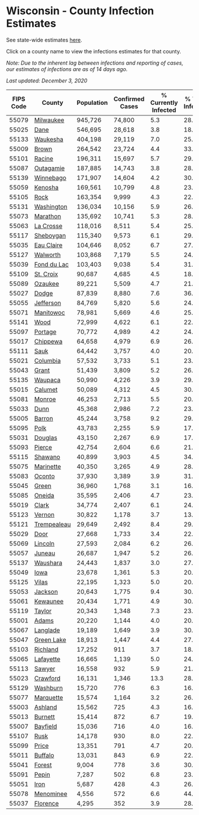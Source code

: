 # Wisconsin - County Infection Estimates

See state-wide estimates [here](/infections/us-wi).

Click on a county name to view the infections estimates for that county.

*Note: Due to the inherent lag between infections and reporting of cases, our estimates of infections are as of 14 days ago.*

*Last updated: December 3, 2020*

|   FIPS Code |                     County |   Population |   Confirmed Cases |   % Currently Infected |   % Total Infected |
|-------------|----------------------------|--------------|-------------------|------------------------|--------------------|
|       55079 |     [Milwaukee](milwaukee) |      945,726 |            74,800 |                    5.3 |               28.9 |
|       55025 |               [Dane](dane) |      546,695 |            28,618 |                    3.8 |               18.7 |
|       55133 |       [Waukesha](waukesha) |      404,198 |            29,119 |                    7.0 |               25.4 |
|       55009 |             [Brown](brown) |      264,542 |            23,724 |                    4.4 |               33.1 |
|       55101 |           [Racine](racine) |      196,311 |            15,697 |                    5.7 |               29.3 |
|       55087 |     [Outagamie](outagamie) |      187,885 |            14,743 |                    3.8 |               28.0 |
|       55139 |     [Winnebago](winnebago) |      171,907 |            14,604 |                    4.2 |               30.3 |
|       55059 |         [Kenosha](kenosha) |      169,561 |            10,799 |                    4.8 |               23.0 |
|       55105 |               [Rock](rock) |      163,354 |             9,999 |                    4.3 |               22.1 |
|       55131 |   [Washington](washington) |      136,034 |            10,156 |                    5.9 |               26.2 |
|       55073 |       [Marathon](marathon) |      135,692 |            10,741 |                    5.3 |               28.1 |
|       55063 |     [La Crosse](la-crosse) |      118,016 |             8,511 |                    5.4 |               25.3 |
|       55117 |     [Sheboygan](sheboygan) |      115,340 |             9,573 |                    6.1 |               29.7 |
|       55035 |   [Eau Claire](eau-claire) |      104,646 |             8,052 |                    6.7 |               27.3 |
|       55127 |       [Walworth](walworth) |      103,868 |             7,179 |                    5.5 |               24.4 |
|       55039 | [Fond du Lac](fond-du-lac) |      103,403 |             9,038 |                    5.4 |               31.1 |
|       55109 |     [St. Croix](st.-croix) |       90,687 |             4,685 |                    4.5 |               18.1 |
|       55089 |         [Ozaukee](ozaukee) |       89,221 |             5,509 |                    4.7 |               21.9 |
|       55027 |             [Dodge](dodge) |       87,839 |             8,880 |                    7.6 |               36.2 |
|       55055 |     [Jefferson](jefferson) |       84,769 |             5,820 |                    5.6 |               24.3 |
|       55071 |     [Manitowoc](manitowoc) |       78,981 |             5,669 |                    4.6 |               25.4 |
|       55141 |               [Wood](wood) |       72,999 |             4,622 |                    6.1 |               22.0 |
|       55097 |         [Portage](portage) |       70,772 |             4,989 |                    4.2 |               24.9 |
|       55017 |       [Chippewa](chippewa) |       64,658 |             4,979 |                    6.9 |               26.5 |
|       55111 |               [Sauk](sauk) |       64,442 |             3,757 |                    4.0 |               20.7 |
|       55021 |       [Columbia](columbia) |       57,532 |             3,733 |                    5.1 |               23.1 |
|       55043 |             [Grant](grant) |       51,439 |             3,809 |                    5.2 |               26.2 |
|       55135 |         [Waupaca](waupaca) |       50,990 |             4,226 |                    3.9 |               29.5 |
|       55015 |         [Calumet](calumet) |       50,089 |             4,312 |                    4.5 |               30.8 |
|       55081 |           [Monroe](monroe) |       46,253 |             2,713 |                    5.5 |               20.3 |
|       55033 |               [Dunn](dunn) |       45,368 |             2,986 |                    7.2 |               23.2 |
|       55005 |           [Barron](barron) |       45,244 |             3,758 |                    9.2 |               29.2 |
|       55095 |               [Polk](polk) |       43,783 |             2,255 |                    5.9 |               17.8 |
|       55031 |         [Douglas](douglas) |       43,150 |             2,267 |                    6.9 |               17.8 |
|       55093 |           [Pierce](pierce) |       42,754 |             2,604 |                    6.6 |               21.3 |
|       55115 |         [Shawano](shawano) |       40,899 |             3,903 |                    4.5 |               34.1 |
|       55075 |     [Marinette](marinette) |       40,350 |             3,265 |                    4.9 |               28.6 |
|       55083 |           [Oconto](oconto) |       37,930 |             3,389 |                    3.9 |               31.8 |
|       55045 |             [Green](green) |       36,960 |             1,768 |                    3.1 |               16.8 |
|       55085 |           [Oneida](oneida) |       35,595 |             2,406 |                    4.7 |               23.8 |
|       55019 |             [Clark](clark) |       34,774 |             2,407 |                    6.1 |               24.4 |
|       55123 |           [Vernon](vernon) |       30,822 |             1,178 |                    3.7 |               13.3 |
|       55121 | [Trempealeau](trempealeau) |       29,649 |             2,492 |                    8.4 |               29.3 |
|       55029 |               [Door](door) |       27,668 |             1,733 |                    3.4 |               22.6 |
|       55069 |         [Lincoln](lincoln) |       27,593 |             2,084 |                    6.2 |               26.7 |
|       55057 |           [Juneau](juneau) |       26,687 |             1,947 |                    5.2 |               26.1 |
|       55137 |       [Waushara](waushara) |       24,443 |             1,837 |                    3.0 |               27.0 |
|       55049 |               [Iowa](iowa) |       23,678 |             1,361 |                    5.3 |               20.4 |
|       55125 |             [Vilas](vilas) |       22,195 |             1,323 |                    5.0 |               20.9 |
|       55053 |         [Jackson](jackson) |       20,643 |             1,775 |                    9.4 |               30.4 |
|       55061 |       [Kewaunee](kewaunee) |       20,434 |             1,771 |                    4.9 |               30.9 |
|       55119 |           [Taylor](taylor) |       20,343 |             1,348 |                    7.3 |               23.0 |
|       55001 |             [Adams](adams) |       20,220 |             1,144 |                    4.0 |               20.0 |
|       55067 |       [Langlade](langlade) |       19,189 |             1,649 |                    3.9 |               30.6 |
|       55047 |   [Green Lake](green-lake) |       18,913 |             1,447 |                    4.4 |               27.5 |
|       55103 |       [Richland](richland) |       17,252 |               911 |                    3.7 |               18.9 |
|       55065 |     [Lafayette](lafayette) |       16,665 |             1,139 |                    5.0 |               24.2 |
|       55113 |           [Sawyer](sawyer) |       16,558 |               932 |                    5.9 |               21.0 |
|       55023 |       [Crawford](crawford) |       16,131 |             1,346 |                   13.3 |               28.1 |
|       55129 |       [Washburn](washburn) |       15,720 |               776 |                    6.3 |               16.5 |
|       55077 |     [Marquette](marquette) |       15,574 |             1,164 |                    3.2 |               26.9 |
|       55003 |         [Ashland](ashland) |       15,562 |               725 |                    4.3 |               16.1 |
|       55013 |         [Burnett](burnett) |       15,414 |               872 |                    6.7 |               19.4 |
|       55007 |       [Bayfield](bayfield) |       15,036 |               716 |                    4.0 |               16.7 |
|       55107 |               [Rusk](rusk) |       14,178 |               930 |                    8.0 |               22.8 |
|       55099 |             [Price](price) |       13,351 |               791 |                    4.7 |               20.7 |
|       55011 |         [Buffalo](buffalo) |       13,031 |               843 |                    6.9 |               22.6 |
|       55041 |           [Forest](forest) |        9,004 |               778 |                    3.6 |               30.9 |
|       55091 |             [Pepin](pepin) |        7,287 |               502 |                    6.8 |               23.7 |
|       55051 |               [Iron](iron) |        5,687 |               428 |                    4.3 |               26.4 |
|       55078 |     [Menominee](menominee) |        4,556 |               572 |                    6.6 |               44.9 |
|       55037 |       [Florence](florence) |        4,295 |               352 |                    3.9 |               28.3 |